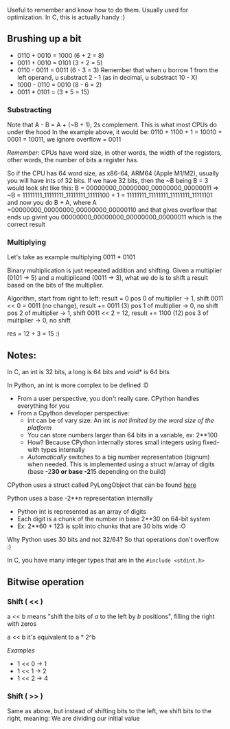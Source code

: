 Useful to remember and know how to do them. Usually used for optimization. In C, this is actually handy :)

## Brushing up a bit

- 0110 + 0010 = 1000 (6 + 2 = 8)
- 0011 + 0010 = 0101 (3 + 2 = 5)
- 0110 - 0011 = 0011 (6 - 3 = 3) Remember that when u borrow 1 from the left operand, u substract 2 - 1 (as in decimal, u substract 10 - X)
- 1000 - 0110 = 0010 (8 - 6 = 2)
- 0011 * 0101 =  (3 * 5 = 15)

### Substracting

Note that A - B = A + (~B + 1), 2s complement. This is what most CPUs do under the hood
In the example above, it would be:
0110 + 1100 + 1 = 10010 + 0001 = 10011, we ignore overflow = 0011

*Remember:* CPUs have word size, in other words, the width of the registers, other words, the number of bits a register has. 

So if the CPU has 64 word size, as x86-64, ARM64 (Apple M1/M2), usually you will have ints of 32 bits. If we have 32 bits, then the 
~B being B = 3 would look sht like this:
B = 00000000_00000000_00000000_00000011 => ~B = 11111111_11111111_11111111_11111100 + 1  = 11111111_11111111_11111111_11111101
and now you do B + A, where A =00000000_00000000_00000000_00000110 and that gives overflow that ends up givint you 00000000_00000000_00000000_00000011
which is the correct result

### Multiplying

Let's take as example multiplying 0011 * 0101

Binary multiplication is just repeated addition and shifting. Given a multiplier (0101 -> 5) and a multiplicand (0011 -> 3), what we do is to shift a result based on the bits of the multiplier. 

Algorithm, start from right to left:
result = 0
pos 0 of multiplier -> 1, shift 0011 << 0 = 0011 (no change), result += 0011 (3)
pos 1 of multiplier -> 0, no shift
pos 2 of multiplier -> 1, shift 0011 << 2 = 12, result += 1100 (12)
pos 3 of multiplier -> 0, no shift

res = 12 + 3 = 15 :)

## Notes:

In C, an int is 32 bits, a long is 64 bits and void* is 64 bits

In Python, an int is more complex to be defined :D
- From a user perspective, you don't really care. CPython handles everything for you
- From a Cpython developer perspective:
	- int can be of vary size: An int *is not limited by the word size of the platform*
	- You can store numbers larger than 64 bits in a variable, ex: 2**100
	- How? Because CPython internally stores small integers using fixed-with types internally
	- *Automatically* switches to a big number representation (bignum) when needed. This is implemented using a struct w/array of digits
	(base -2**30 or base -2**15 depending on the build)
	
CPython uses a struct called PyLongObject that can be found [here](https://github.com/python/cpython/blob/main/Include/cpython/longobject.h)

Python uses a base -2**n representation internally
- Python int is represented as an array of digits
- Each digit is a chunk of the number in base 2**30 on 64-bit system
- Ex: 2**60 + 123 is split into chunks that are 30 bits wide :O

Why Python uses 30 bits and not 32/64? So that operations don't overflow :)

In C, you have many integer types that are in the `#include <stdint.h>`


## Bitwise operation

### Shift ( << )

a << b means "shift the bits of _a_ to the left by _b_ positions", filling the right with zeros

a << b it's equivalent to a * 2^b

*Examples*

- 1 << 0 -> 1
- 1 << 1 -> 2
- 1 << 2 -> 4


### Shift ( >> )

Same as above, but instead of shifting bits to the left, we shift bits to the right, meaning: We are dividing our initial value
